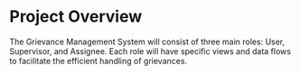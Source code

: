 
# Project Overview
 
The Grievance Management System will consist of three main roles: User, Supervisor, and Assignee. Each role will have specific views and data flows to facilitate the efficient handling of grievances.
